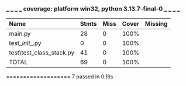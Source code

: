### _ _ _ _ coverage: platform win32, python 3.13.7-final-0 _ _ _ _
Name                                | Stmts | Miss | Cover | Missing
:-           |-------|------|-------|-:
main.py               | 28    | 0    | 100%
test\__init__.py| 0     |0|100%
test\test_class_stack.py         | 41    |0|100%
TOTAL| 69    |0|100%
=================== 7 passed in 0.16s